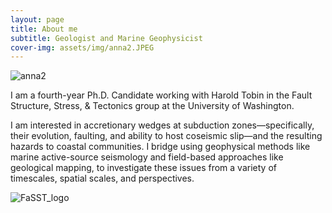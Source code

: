 ```yaml
---
layout: page
title: About me
subtitle: Geologist and Marine Geophysicist 
cover-img: assets/img/anna2.JPEG
---
```

![anna2](https://github.com/user-attachments/assets/8196cc39-5a1b-4b97-a9c0-7e00221ca1be)


I am a fourth-year Ph.D. Candidate working with Harold Tobin in the Fault Structure, Stress, & Tectonics group at the University of Washington. 

I am interested in accretionary wedges at subduction zones—specifically, their evolution, faulting, and ability to host coseismic slip—and the resulting hazards to coastal communities. I bridge using geophysical methods like marine active-source seismology and field-based approaches like geological mapping, to investigate these issues from a variety of timescales, spatial scales, and perspectives.


![FaSST_logo](https://github.com/user-attachments/assets/850a80b7-64d3-44e3-bfba-e7c0ca9ad6cf)


